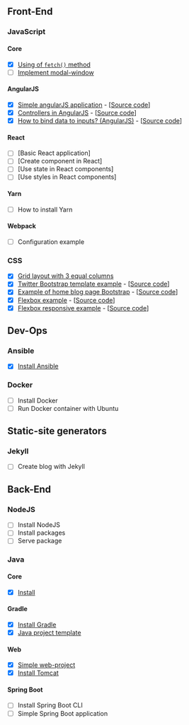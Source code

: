 ## Front-End

### JavaScript

#### Core

- [x] [Using of `fetch()` method](https://romach.github.io/examples/javascript/fetch)
- [ ] [Implement modal-window](https://romach.github.io/examples/javascript/modal-window)

#### AngularJS

- [x] [Simple angularJS application](https://romach.github.io/examples/angularjs/simple-angular-js-application) - [[Source code](https://github.com/romach/examples/tree/master/angularjs/simple-angular-js-application)]
- [x] [Controllers in AngularJS](https://romach.github.io/examples/angularjs/controllers) - [[Source code](https://github.com/romach/examples/tree/master/angularjs/controllers)]
- [x] [How to bind data to inputs? (AngularJS)](https://romach.github.io/examples/angularjs/bind-data-to-inputs) - [[Source code](https://github.com/romach/examples/tree/master/angularjs/bind-data-to-inputs)]

#### React

- [ ] [Basic React application]
- [ ] [Create component in React]
- [ ] [Use state in React components]
- [ ] [Use styles in React components]

#### Yarn

- [ ] How to install Yarn

#### Webpack

- [ ] Configuration example

### CSS
- [x] [Grid layout with 3 equal columns](https://romach.github.io/examples/css/grids)
- [x] [Twitter Bootstrap template example](https://romach.github.io/examples/css/bootstrap/example) - [[Source code](https://github.com/romach/examples/tree/master/css/bootstrap/example)]
- [x] [Example of home blog page Bootstrap](https://romach.github.io/examples/css/bootstrap/blog-example) - [[Source code](https://github.com/romach/examples/tree/master/css/bootstrap/blog-example)]
- [x] [Flexbox example](https://romach.github.io/examples/css/flexbox/example) - [[Source code](https://github.com/romach/examples/tree/master/css/flexbox/example)]
- [x] [Flexbox responsive example](https://romach.github.io/examples/css/flexbox/responsive) - [[Source code](https://github.com/romach/examples/tree/master/css/flexbox/responsive)]

## Dev-Ops

### Ansible
- [x] [Install Ansible](https://github.com/romach/examples/tree/master/ansible/install)

### Docker
- [ ] Install Docker
- [ ] Run Docker container with Ubuntu

## Static-site generators

### Jekyll

- [ ] Create blog with Jekyll

## Back-End

### NodeJS

- [ ] Install NodeJS
- [ ] Install packages
- [ ] Serve package

### Java

#### Core

- [x] [Install](https://github.com/romach/examples/tree/master/java/install)

#### Gradle
- [x] [Install Gradle](https://github.com/romach/examples/blob/master/gradle/install/README.md)
- [x] [Java project template](https://github.com/romach/Gradle-project-template)

#### Web

- [x] [Simple web-project](https://github.com/romach/examples/tree/master/java/simple-web-project)
- [x] [Install Tomcat](https://github.com/romach/examples/tree/master/tomcat/install)

#### Spring Boot

- [ ] Install Spring Boot CLI
- [ ] Simple Spring Boot application